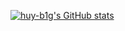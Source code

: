 [![huy-b1g's GitHub stats](https://github-readme-stats.vercel.app/api?username=huy-b1g
)](https://github.com/huy-b1g/github-readme-stats)
